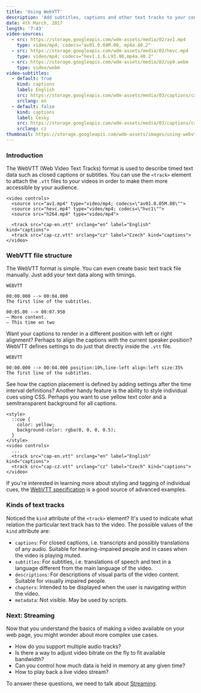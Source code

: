 ```yaml
---
title: 'Using WebVTT'
description: 'Add subtitles, captions and other text tracks to your content and make your videos accessible by a wider audience.'
date: 4th March, 2017
length: '7:43'
video-sources:
  - src: https://storage.googleapis.com/wdm-assets/media/02/av1.mp4
    type: video/mp4; codecs="av01.0.04M.08, mp4a.40.2"
  - src: https://storage.googleapis.com/wdm-assets/media/02/hevc.mp4
    type: video/mp4; codecs="hev1.1.6.L93.90,mp4a.40.2"
  - src: https://storage.googleapis.com/wdm-assets/media/02/vp9.webm
    type: video/webm
video-subtitles:
  - default: true
    kind: captions
    label: English
    src: https://storage.googleapis.com/wdm-assets/media/03/captions/cap-en.vtt
    srclang: en
  - default: false
    kind: captions
    label: Česky
    src: https://storage.googleapis.com/wdm-assets/media/03/captions/cap-cz.vtt
    srclang: cz
thumbnail: https://storage.googleapis.com/wdm-assets/images/using-webvtt.png
---
```

### Introduction

The WebVTT (Web Video Text Tracks) format is used to describe timed text data such as closed captions or subtitles. You can use the `<track>` element to attach the `.vtt` files to your videos in order to make them more accessible by your audience.

```
<video controls>
  <source src="av1.mp4" type="video/mp4; codecs=\"av01.0.05M.08\"">
  <source src="hevc.mp4" type="video/mp4; codecs=\"hvc1\"">
  <source src="h264.mp4" type="video/mp4">

  <track src="cap-en.vtt" srclang="en" label="English" kind="captions">
  <track src="cap-cz.vtt" srclang="cz" label="Czech" kind="captions">
</video>
```

### WebVTT file structure

The WebVTT format is simple. You can even create basic text track file manually. Just add your text data along with timings.

```
WEBVTT

00:00.000 --> 00:04.000
The first line of the subtitles.

00:05.00 --> 00:07.950
– More content.
– This time on two
```

Want your captions to render in a different position with left or right alignment? Perhaps to align the captions with the current speaker position? WebVTT defines settings to do just that directly inside the `.vtt` file.

```
WEBVTT

00:00.000 --> 00:04.000 position:10%,line-left align:left size:35%
The first line of the subtitles.
```

See how the caption placement is defined by adding settings after the time interval definitions? Another handy feature is the ability to style individual cues using CSS. Perhaps you want to use yellow text color and a semitransparent background for all captions.

```
<style>
  ::cue {
    color: yellow;
    background-color: rgba(0, 0, 0, 0.5);
  }
</style>
<video controls>
  ...
  <track src="cap-en.vtt" srclang="en" label="English" kind="captions">
  <track src="cap-cz.vtt" srclang="cz" label="Czech" kind="captions">
</video>
```

If you're interested in learning more about styling and tagging of individual cues, the [WebVTT specification](https://w3c.github.io/webvtt/) is a good source of advanced examples.

### Kinds of text tracks

Noticed the `kind` attribute of the `<track>` element? It's used to indicate what relation the particular text track has to the video. The possible values of the `kind` attribute are:

* `captions`: For closed captions, i.e. transcripts and possibly translations of any audio. Suitable for hearing-impaired people and in cases when the video is playing muted.
* `subtitles`: For subtitles, i.e. translations of speech and text in a language different from the main language of the video.
* `descriptions`: For descriptions of visual parts of the video content. Suitable for visually impaired people.
* `chapters`: Intended to be displayed when the user is navigating within the video.
* `metadata`: Not visible. May be used by scripts.

### Next: Streaming

Now that you understand the basics of making a video available on your web page, you might wonder about more complex use cases.

* How do you support multiple audio tracks?
* Is there a way to adjust video bitrate on the fly to fit available bandwidth?
* Can you control how much data is held in memory at any given time?
* How to play back a live video stream?

To answer these questions, we need to talk about [Streaming](#).
